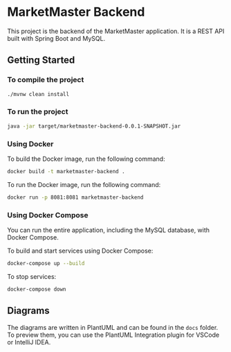 # MarketMaster Backend

This project is the backend of the MarketMaster application. It is a REST API built with Spring Boot and MySQL.

## Getting Started

### To compile the project

```bash
./mvnw clean install
```

### To run the project

```bash
java -jar target/marketmaster-backend-0.0.1-SNAPSHOT.jar
```

### Using Docker

To build the Docker image, run the following command:

```bash
docker build -t marketmaster-backend .
```

To run the Docker image, run the following command:

```bash
docker run -p 8081:8081 marketmaster-backend
```

### Using Docker Compose

You can run the entire application, including the MySQL database, with Docker Compose.

To build and start services using Docker Compose:

```bash
docker-compose up --build
```

To stop services:

```bash
docker-compose down
```

## Diagrams

The diagrams are written in PlantUML and can be found in the `docs` folder.
To preview them, you can use the PlantUML Integration plugin for VSCode or IntelliJ IDEA.

